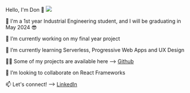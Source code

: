 Hello, I'm Don 👋                                                                                         ![](https://komarev.com/ghpvc/?username=donppyl)

🏫 I'm a 1st year Industrial Engineering student, and I will be graduating in May 2024 😎

🔭 I’m currently working on my final year project

🌱 I’m currently learning Serverless, Progressive Web Apps and UX Design

👨‍💻 Some of my projects are available here --> [Github](https://github.com/donppyl?tab=repositories)

👯 I’m looking to collaborate on React Frameworks 

📫 Let's connect! --> [LinkedIn](https://www.linkedin.com/in/donppyl/)

